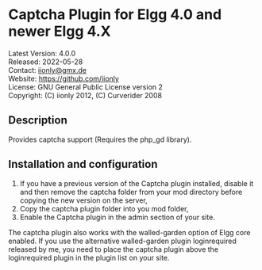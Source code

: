 Captcha Plugin for Elgg 4.0 and newer Elgg 4.X
==============================================

Latest Version: 4.0.0  
Released: 2022-05-28  
Contact: iionly@gmx.de  
Website: https://github.com/iionly  
License: GNU General Public License version 2  
Copyright: (C) iionly 2012, (C) Curverider 2008


Description
-----------

Provides captcha support (Requires the php_gd library).


Installation and configuration
------------------------------

1. If you have a previous version of the Captcha plugin installed, disable it and then remove the captcha folder from your mod directory before copying the new version on the server,
2. Copy the captcha plugin folder into you mod folder,
3. Enable the Captcha plugin in the admin section of your site.

The captcha plugin also works with the walled-garden option of Elgg core enabled. If you use the alternative walled-garden plugin loginrequired released by me, you need to place the captcha plugin above the loginrequired plugin in the plugin list on your site.
